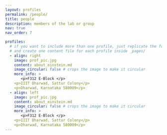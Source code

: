 ```yaml
---
layout: profiles
permalink: /people/
title: people
description: members of the lab or group
nav: true
nav_order: 7

profiles:
  # if you want to include more than one profile, just replicate the following block
  # and create one content file for each profile inside _pages/
  - align: right
    image: prof_pic.jpg
    content: about_einstein.md
    image_circular: false # crops the image to make it circular
    more_info: >
       <p>F312 E-Block </p>
    <p>IIIT Dharwad, Sattur Colony</p>
    <p>Dharwad, Karnataka 580009</p>
  - align: left
    image: prof_pic.jpg
    content: about_einstein.md
    image_circular: false # crops the image to make it circular
    more_info: >
       <p>F312 E-Block </p>
    <p>IIIT Dharwad, Sattur Colony</p>
    <p>Dharwad, Karnataka 580009</p>
---
```

